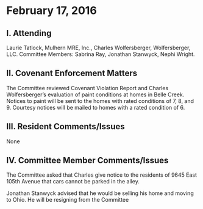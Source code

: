 <!---
title: February 17, 2016 Minutes
layout: minutes.html
collection: minutes
date: 2016-02-17
draft: false
--->
# February 17, 2016

## I. Attending
Laurie Tatlock, Mulhern MRE, Inc., Charles Wolfersberger, Wolfersberger, LLC.  Committee Members: Sabrina Ray, Jonathan Stanwyck, Nephi Wright.  

## II. Covenant Enforcement Matters
The Committee reviewed Covenant Violation Report and Charles Wolfersberger’s evaluation of paint conditions at homes in Belle Creek.  Notices to paint will be sent to the homes with rated conditions of 7, 8, and 9.  Courtesy notices will be mailed to homes with a rated condition of 6.

## III. Resident Comments/Issues
None

## IV. Committee Member Comments/Issues
The Committee asked that Charles give notice to the residents of 9645 East 105th Avenue that cars cannot be parked in the alley.  

Jonathan Stanwyck advised that he would be selling his home and moving to Ohio.  He will be resigning from the Committee
